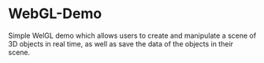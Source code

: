 # WebGL-Demo
Simple WelGL demo which allows users to create and manipulate a scene of 3D objects in real time, as well as save the data of the objects in their scene.
